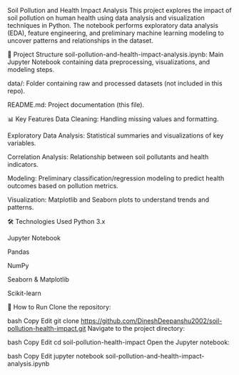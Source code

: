 Soil Pollution and Health Impact Analysis
This project explores the impact of soil pollution on human health using data analysis and visualization techniques in Python. The notebook performs exploratory data analysis (EDA), feature engineering, and preliminary machine learning modeling to uncover patterns and relationships in the dataset.

📁 Project Structure
soil-pollution-and-health-impact-analysis.ipynb: Main Jupyter Notebook containing data preprocessing, visualizations, and modeling steps.

data/: Folder containing raw and processed datasets (not included in this repo).

README.md: Project documentation (this file).

📊 Key Features
Data Cleaning: Handling missing values and formatting.

Exploratory Data Analysis: Statistical summaries and visualizations of key variables.

Correlation Analysis: Relationship between soil pollutants and health indicators.

Modeling: Preliminary classification/regression modeling to predict health outcomes based on pollution metrics.

Visualization: Matplotlib and Seaborn plots to understand trends and patterns.

🛠️ Technologies Used
Python 3.x

Jupyter Notebook

Pandas

NumPy

Seaborn & Matplotlib

Scikit-learn

📌 How to Run
Clone the repository:

bash
Copy
Edit
git clone https://github.com/DineshDeepanshu2002/soil-pollution-health-impact.git
Navigate to the project directory:

bash
Copy
Edit
cd soil-pollution-health-impact
Open the Jupyter notebook:

bash
Copy
Edit
jupyter notebook soil-pollution-and-health-impact-analysis.ipynb
